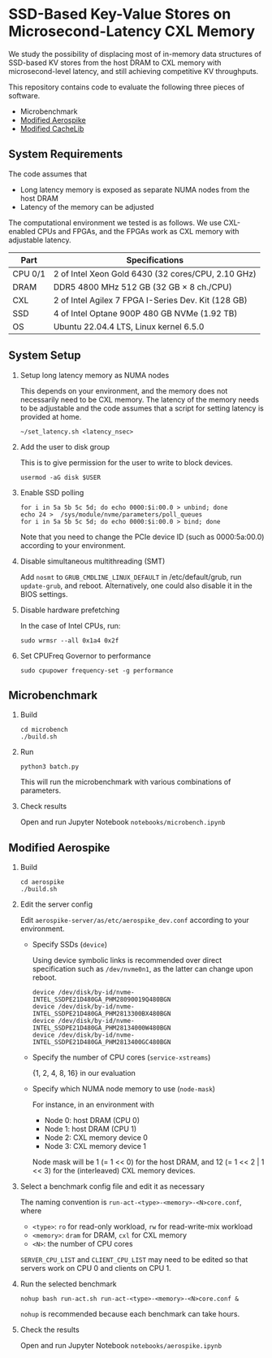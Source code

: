 # SSD-Based Key-Value Stores on Microsecond-Latency CXL Memory

We study the possibility of displacing most of in-memory data structures of SSD-based KV stores
from the host DRAM to CXL memory with microsecond-level latency, and still achieving competitive KV throughputs.

This repository contains code to evaluate the following three pieces of software.
* Microbenchmark
* [Modified Aerospike](https://github.com/ybandy/aerospike-server)
* [Modified CacheLib](https://github.com/ybandy/CacheLib)


## System Requirements

The code assumes that
* Long latency memory is exposed as separate NUMA nodes from the host DRAM
* Latency of the memory can be adjusted

The computational environment we tested is as follows.
We use CXL-enabled CPUs and FPGAs, and the FPGAs work as CXL memory with adjustable latency.

|Part     |Specifications |
|---------|---------------|
|CPU 0/1  |2 of Intel Xeon Gold 6430 (32 cores/CPU, 2.10 GHz) |
|DRAM     |DDR5 4800 MHz 512 GB (32 GB × 8 ch./CPU) |
|CXL      |2 of Intel Agilex 7 FPGA I-Series Dev. Kit (128 GB) |
|SSD      |4 of Intel Optane 900P 480 GB NVMe (1.92 TB) |
|OS       |Ubuntu 22.04.4 LTS, Linux kernel 6.5.0 |


## System Setup

1. Setup long latency memory as NUMA nodes

   This depends on your environment, and the memory does not necessarily need to be CXL memory.
   The latency of the memory needs to be adjustable and the code assumes that a script for setting latency is provided at home.
   ```
   ~/set_latency.sh <latency_nsec>
   ```
   
1. Add the user to disk group

   This is to give permission for the user to write to block devices.
   ```
   usermod -aG disk $USER
   ```

1. Enable SSD polling

   ```
   for i in 5a 5b 5c 5d; do echo 0000:$i:00.0 > unbind; done
   echo 24 >  /sys/module/nvme/parameters/poll_queues
   for i in 5a 5b 5c 5d; do echo 0000:$i:00.0 > bind; done
   ```
   Note that you need to change the PCIe device ID (such as 0000:5a:00.0) according to your environment.
   
1. Disable simultaneous multithreading (SMT)

   Add `nosmt` to `GRUB_CMDLINE_LINUX_DEFAULT` in /etc/default/grub, run `update-grub`, and reboot.
   Alternatively, one could also disable it in the BIOS settings.

1. Disable hardware prefetching

   In the case of Intel CPUs, run:
   ```
   sudo wrmsr --all 0x1a4 0x2f
   ```
   
1. Set CPUFreq Governor to performance

   ```
   sudo cpupower frequency-set -g performance
   ```

## Microbenchmark

1. Build

   ```
   cd microbench
   ./build.sh
   ```

1. Run

   ```
   python3 batch.py
   ```
   This will run the microbenchmark with various combinations of parameters.

1. Check results

   Open and run Jupyter Notebook `notebooks/microbench.ipynb`


## Modified Aerospike

1. Build

   ```
   cd aerospike
   ./build.sh
   ```

1. Edit the server config

   Edit `aerospike-server/as/etc/aerospike_dev.conf` according to your environment.

   * Specify SSDs (`device`)
     
     Using device symbolic links is recommended over direct specification such as `/dev/nvme0n1`, as the latter can change upon reboot.
     ```
     device /dev/disk/by-id/nvme-INTEL_SSDPE21D480GA_PHM28090019Q480BGN
     device /dev/disk/by-id/nvme-INTEL_SSDPE21D480GA_PHM2813300BX480BGN
     device /dev/disk/by-id/nvme-INTEL_SSDPE21D480GA_PHM28134000W480BGN
     device /dev/disk/by-id/nvme-INTEL_SSDPE21D480GA_PHM2813400GC480BGN
     ```
     
   * Specify the number of CPU cores (`service-xstreams`)
     
     {1, 2, 4, 8, 16} in our evaluation
     
   * Specify which NUMA node memory to use (`node-mask`)
     
     For instance, in an environment with
     * Node 0: host DRAM (CPU 0)
     * Node 1: host DRAM (CPU 1)
     * Node 2: CXL memory device 0
     * Node 3: CXL memory device 1
     
     Node mask will be 1 (= 1 << 0) for the host DRAM, and 12 (= 1 << 2 | 1 << 3) for the (interleaved) CXL memory devices.

1. Select a benchmark config file and edit it as necessary

   The naming convention is `run-act-<type>-<memory>-<N>core.conf`, where

   * `<type>`: `ro` for read-only workload, `rw` for read-write-mix workload
   * `<memory>`: `dram` for DRAM, `cxl` for CXL memory
   * `<N>`: the number of CPU cores
  
   `SERVER_CPU_LIST` and `CLIENT_CPU_LIST` may need to be edited so that servers work on CPU 0 and clients on CPU 1.

1. Run the selected benchmark

   ```
   nohup bash run-act.sh run-act-<type>-<memory>-<N>core.conf &
   ```
   `nohup` is recommended because each benchmark can take hours.

1. Check the results

   Open and run Jupyter Notebook `notebooks/aerospike.ipynb`
